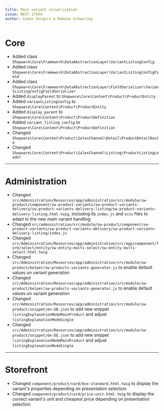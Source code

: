 ```yaml
---
title: Main variant visualisation
issue: NEXT-17544
author: Simon Vorgers & Ramona Schwering
---
```

# Core
* Added class `Shopware\Core\Framework\DataAbstractionLayer\VariantListingConfig`
* Added class `Shopware\Core\Framework\DataAbstractionLayer\VariantListingConfigField`
* Added class `Shopware\Core\Framework\DataAbstractionLayer\FieldSerializer\VariantListingConfigFieldSerializer`
* Added `displayParent` to `Shopware\Core\Content\Product\ProductEntity`
* Added `variantListingConfig` to `Shopware\Core\Content\Product\ProductEntity`
* Added `display_parent` to `Shopware\Core\Content\Product\ProductDefinition`
* Added `variant_listing_config` to `Shopware\Core\Content\Product\ProductDefinition`
* Changed `Shopware\Core\Content\Product\SalesChannel\Detail\ProductDetailRoute`
* Changed `Shopware\Core\Content\Product\SalesChannel\Listing\ProductListingLoader`
___
# Administration
* Changed `src/Administration/Resources/app/administration/src/module/sw-product/component/sw-product-variants/sw-product-variants-delivery/sw-product-variants-delivery-listing/sw-product-variants-delivery-listing.html.twig`, including its `index.js` and `scss` files to adapt to the new main variant handling
* Changed `src/administration/src/module/sw-product/component/sw-product-variants/sw-product-variants-delivery/sw-product-variants-delivery-listing/index.js`
* Changed `src/Administration/Resources/app/administration/src/app/component/form/select/entity/sw-entity-multi-select/sw-entity-multi-select.html.twig`
* Changed `src/Administration/Resources/app/administration/src/module/sw-product/helper/sw-products-variants-generator.js` to enable default values on variant generation
* Changed `src/Administration/Resources/app/administration/src/module/sw-product/helper/sw-products-variants-generator.js` to enable default values on variant generation
* Changed `src/Administration/Resources/app/administration/src/module/sw-product/snippet/en-GB.json` to add new snippet `listingExplanationModeMainProduct` and adjust `listingExplanationModeSingle`
* Changed `src/Administration/Resources/app/administration/src/module/sw-product/snippet/de-DE.json` to add new snippet `listingExplanationModeMainProduct` and adjust `listingExplanationModeSingle`
___
# Storefront
* Changed `component/product/card/box-standard.html.twig` to display the variant's properties depending on presentation selection
* Changed `component/product/card/price-unit.html.twig` to display the correct variant's unit and cheapest price depending on presentation selection
